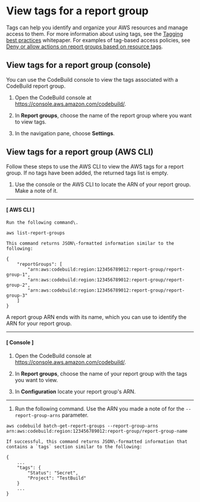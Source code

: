 # View tags for a report group<a name="how-to-tag-report-group-list"></a>

Tags can help you identify and organize your AWS resources and manage access to them\. For more information about using tags, see the [Tagging best practices](https://d1.awsstatic.com/whitepapers/aws-tagging-best-practices.pdf) whitepaper\. For examples of tag\-based access policies, see [Deny or allow actions on report groups based on resource tags](auth-and-access-control-using-tags.md#report-group-tag-policy-example)\.

## View tags for a report group \(console\)<a name="how-to-tag-report-group-list-console"></a>

You can use the CodeBuild console to view the tags associated with a CodeBuild report group\. 

1. Open the CodeBuild console at [https://console\.aws\.amazon\.com/codebuild/](https://console.aws.amazon.com/codebuild/)\.

1. In **Report groups**, choose the name of the report group where you want to view tags\.

1. In the navigation pane, choose **Settings**\.

## View tags for a report group \(AWS CLI\)<a name="how-to-tag-report-group-list-cli"></a>

Follow these steps to use the AWS CLI to view the AWS tags for a report group\. If no tags have been added, the returned tags list is empty\.

1.  Use the console or the AWS CLI to locate the ARN of your report group\. Make a note of it\. 

------
#### [ AWS CLI ]

    Run the following command\. 

   ```
   aws list-report-groups
   ```

    This command returns JSON\-formatted information similar to the following: 

   ```
   {
       "reportGroups": [
           "arn:aws:codebuild:region:123456789012:report-group/report-group-1",
           "arn:aws:codebuild:region:123456789012:report-group/report-group-2",
           "arn:aws:codebuild:region:123456789012:report-group/report-group-3"
       ]
   }
   ```

   A report group ARN ends with its name, which you can use to identify the ARN for your report group\.

------
#### [ Console ]

   1. Open the CodeBuild console at [https://console\.aws\.amazon\.com/codebuild/](https://console.aws.amazon.com/codebuild/)\.

   1. In **Report groups**, choose the name of your report group with the tags you want to view\.

   1.  In **Configuration** locate your report group's ARN\. 

------

1.  Run the following command\. Use the ARN you made a note of for the `--report-group-arns` parameter\. 

   ```
   aws codebuild batch-get-report-groups --report-group-arns arn:aws:codebuild:region:123456789012:report-group/report-group-name
   ```

    If successful, this command returns JSON\-formatted information that contains a `tags` section similar to the following: 

   ```
   {
       ...                        
       "tags": {
           "Status": "Secret",
           "Project": "TestBuild"
       }
       ...
   }
   ```